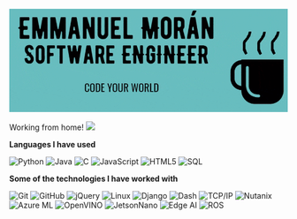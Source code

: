 ![Header](https://github.com/fnando1995/fnando1995/blob/master/logo.gif)

Working from home! <img src="https://media.giphy.com/media/12oufCB0MyZ1Go/giphy.gif" width="50">

**Languages I have used**

![Python](https://img.shields.io/badge/-Python-000000?style=flat&logo=python)
![Java](https://img.shields.io/badge/-Java-000000?style=flat&logo=Java&logoColor=007396)
![C](https://img.shields.io/badge/-C-000000?style=flat&logo=C)
![JavaScript](https://img.shields.io/badge/-JavaScript-000000?style=flat&logo=javascript)
![HTML5](https://img.shields.io/badge/-HTML5-000000?style=flat&logo=HTML5)
![SQL](https://img.shields.io/badge/-SQL-000000?style=flat&logo=MySQL)

**Some of the technologies I have worked with**

![Git](https://img.shields.io/badge/-Git-000000?style=flat&logo=git&logoColor=F05032)
![GitHub](https://img.shields.io/badge/-GitHub-000000?style=flat&logo=github&logoColor=FFFFFF)
![jQuery](https://img.shields.io/badge/-jQuery-000000?style=flat&logo=jQuery&logoColor=0769AD)
![Linux](https://img.shields.io/badge/-Linux-000000?style=flat&logo=linux&logoColor=FCC624)
![Django](https://img.shields.io/badge/-Django-000000?style=flat&logo=django&logoColor=158E06)
![Dash](https://img.shields.io/badge/-Dash-000000?style=flat&logo=python&logoColor=5AB3F0)
![TCP/IP](https://img.shields.io/badge/-TCP/IP-000000?style=flat&logo=cisco&logoColor=white)
![Nutanix](https://img.shields.io/badge/-Nutanix%20Cloud-000000?style=flat&logo=nutanix&logoColor=5AB3F0)
![Azure ML](https://img.shields.io/badge/-AzureML-000000?style=flat&logo=microsoft&logoColor=2074AE)
![OpenVINO](https://img.shields.io/badge/-OpenVINO-000000?style=flat&logo=intel&logoColor=5AB3F0)
![JetsonNano](https://img.shields.io/badge/-Jetson%20Nano-000000?style=flat&logo=Nvidia&logoColor=137E08)
![Edge AI](https://img.shields.io/badge/-Edge%20AI-000000?style=flat&logo=Artificial&logoColor=137E08)
![ROS](https://img.shields.io/badge/-ROS-000000?style=flat&logo=ros&logoColor=137E08)
